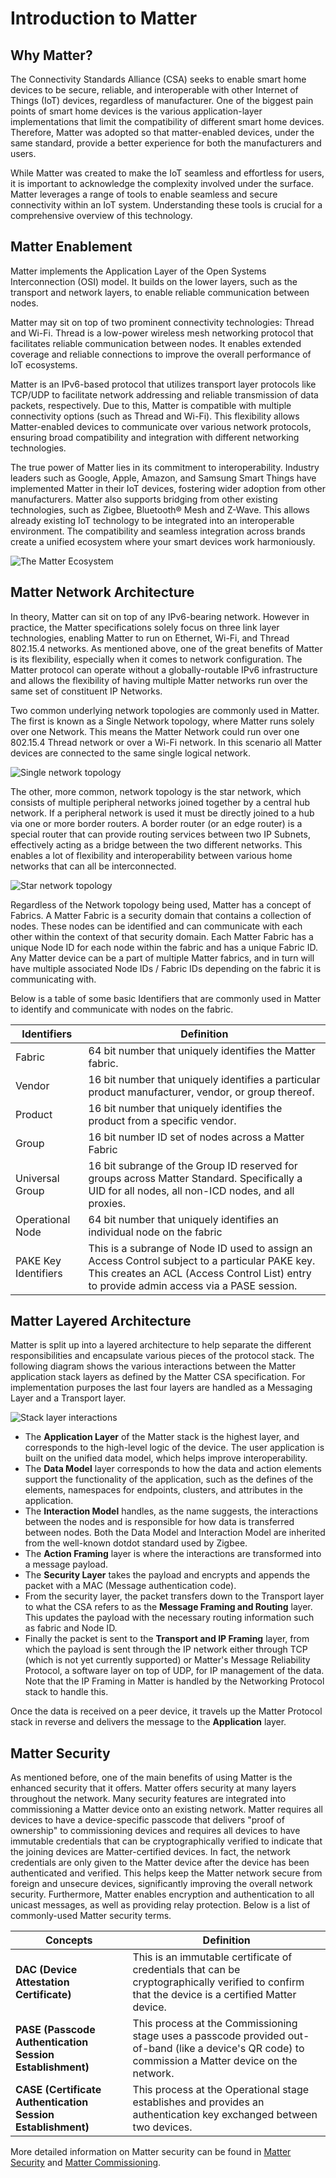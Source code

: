 # Introduction to Matter

## Why Matter?

The Connectivity Standards Alliance (CSA) seeks to enable smart home devices to be secure, reliable, and interoperable with other Internet of Things (IoT) devices, regardless of manufacturer. One of the biggest pain points of smart home devices is the various application-layer implementations that limit the compatibility of different smart home devices. Therefore, Matter was adopted so that matter-enabled devices, under the same standard, provide a better experience for both the manufacturers and users.

While Matter was created to make the IoT seamless and effortless for users, it is important to acknowledge the complexity involved under the surface. Matter leverages a range of tools to enable seamless and secure connectivity within an IoT system. Understanding these tools is crucial for a comprehensive overview of this technology.

## Matter Enablement

Matter implements the Application Layer of the Open Systems Interconnection (OSI) model. It builds on the lower layers, such as the transport and network layers, to enable reliable communication between nodes.

Matter may sit on top of two prominent connectivity technologies: Thread and Wi-Fi. Thread is a low-power wireless mesh networking protocol that facilitates reliable communication between nodes. It enables extended coverage and reliable connections to improve the overall performance of IoT ecosystems.

Matter is an IPv6-based protocol that utilizes transport layer protocols like TCP/UDP to facilitate network addressing and reliable transmission of data packets, respectively. Due to this, Matter is compatible with multiple connectivity options (such as Thread and Wi-Fi). This flexibility allows Matter-enabled devices to communicate over various network protocols, ensuring broad compatibility and integration with different networking technologies.

The true power of Matter lies in its commitment to interoperability. Industry leaders such as Google, Apple, Amazon, and Samsung Smart Things have implemented Matter in their IoT devices, fostering wider adoption from other manufacturers. Matter also supports bridging from other existing technologies, such as Zigbee, Bluetooth® Mesh and Z-Wave. This allows already existing IoT technology to be integrated into an interoperable environment. The compatibility and seamless integration across brands create a unified ecosystem where your smart devices work harmoniously.

![The Matter Ecosystem](resources/ecosystem.jpg)

## Matter Network Architecture

In theory, Matter can sit on top of any IPv6-bearing network. However in practice, the Matter specifications solely focus on three link layer technologies, enabling Matter to run on Ethernet, Wi-Fi, and Thread 802.15.4 networks. As mentioned above, one of the great benefits of Matter is its flexibility, especially when it comes to network configuration. The Matter protocol can operate without a globally-routable IPv6 infrastructure and allows the flexibility of having multiple Matter networks run over the same set of constituent IP Networks.

Two common underlying network topologies are commonly used in Matter. The first is known as a Single Network topology, where Matter runs solely over one Network. This means the Matter Network could run over one 802.15.4 Thread network or over a Wi-Fi network. In this scenario all Matter devices are connected to the same single logical network.

![Single network topology](resources/single-network-topology.png)

The other, more common, network topology is the star network, which consists of multiple peripheral networks joined together by a central hub network. If a peripheral network is used it must be directly joined to a hub via one or more border routers. A border router (or an edge router) is a special router that can provide routing services between two IP Subnets, effectively acting as a bridge between the two different networks. This enables a lot of flexibility and interoperability between various home networks that can all be interconnected.

![Star network topology](resources/star-network-topology.png)

Regardless of the Network topology being used, Matter has a concept of Fabrics. A Matter Fabric is a security domain that contains a collection of nodes. These nodes can be identified and can communicate with each other within the context of that security domain. Each Matter Fabric has a unique Node ID for each node within the fabric and has a unique Fabric ID. Any Matter device can be a part of multiple Matter fabrics, and in turn will have multiple associated Node IDs / Fabric IDs depending on the fabric it is communicating with.

 Below is a table of some basic Identifiers that are commonly used in Matter to identify and communicate with nodes on the fabric.

| **Identifiers** | **Definition** |
|-----------------|----------------|
| Fabric  | 64 bit number that uniquely identifies the Matter fabric.  |
| Vendor  | 16 bit number that uniquely identifies a particular product manufacturer, vendor, or group thereof. |
| Product  | 16 bit number that uniquely identifies the product from a specific vendor. |
| Group  | 16 bit number ID set of nodes across a Matter Fabric  |
| Universal Group | 16 bit subrange of the Group ID reserved for groups across Matter Standard. Specifically a UID for all nodes, all non-ICD nodes, and all proxies. |
| Operational Node  | 64 bit number that uniquely identifies an individual node on the fabric |
| PAKE Key Identifiers | This is a subrange of Node ID used to assign an Access Control subject to a particular PAKE key. This creates an ACL (Access Control List) entry to provide admin access via a PASE session. |

## Matter Layered Architecture

Matter is split up into a layered architecture to help separate the different responsibilities and encapsulate various pieces of the protocol stack. The following diagram shows the various interactions between the Matter application stack layers as defined by the Matter CSA specification. For implementation purposes the last four layers are handled as a Messaging Layer and a Transport layer.

![Stack layer interactions](resources/stack-layer-interactions.png)

- The **Application Layer** of the Matter stack is the highest layer, and corresponds to the high-level logic of the device. The user application is built on the unified data model, which helps improve interoperability.
- The **Data Model** layer corresponds to how the data and action elements support the functionality of the application, such as the defines of the elements, namespaces for endpoints, clusters, and attributes in the application.
- The **Interaction Model** handles, as the name suggests, the interactions between the nodes and is responsible for how data is transferred between nodes. Both the Data Model and Interaction Model are inherited from the well-known dotdot standard used by Zigbee.
- The **Action Framing** layer is where the interactions are transformed into a message payload.
- The **Security Layer** takes the payload and encrypts and appends the packet with a MAC (Message authentication code).
- From the security layer, the packet transfers down to the Transport layer to what the CSA refers to as the **Message Framing and Routing** layer. This updates the payload with the necessary routing information such as fabric and Node ID.
- Finally the packet is sent to the **Transport and IP Framing** layer, from which the payload is sent through the IP network either through TCP (which is not yet currently supported) or Matter's Message Reliability Protocol, a software layer on top of UDP, for IP management of the data. Note that the IP Framing in Matter is handled by the Networking Protocol stack to handle this.

Once the data is received on a peer device, it travels up the Matter Protocol stack in reverse and delivers the message to the **Application** layer.

## Matter Security

As mentioned before, one of the main benefits of using Matter is the enhanced security that it offers. Matter offers security at many layers throughout the network. Many security features are integrated into commissioning a Matter device onto an existing network. Matter requires all devices to have a device-specific passcode that delivers "proof of ownership" to commissioning devices and requires all devices to have immutable credentials that can be cryptographically verified to indicate that the joining devices are Matter-certified devices. In fact, the network credentials are only given to the Matter device after the device has been authenticated and verified. This helps keep the Matter network secure from foreign and unsecure devices, significantly improving the overall network security. Furthermore, Matter enables encryption and authentication to all unicast messages, as well as providing relay protection. Below is a list of commonly-used Matter security terms.

| **Concepts** | **Definition** |
|--------------|----------------|
| **DAC (Device Attestation Certificate)** | This is an immutable certificate of credentials that can be cryptographically verified to confirm that the device is a certified Matter device. |
| **PASE (Passcode Authentication Session Establishment)** | This process at the Commissioning stage uses a passcode provided out-of-band (like a device's QR code) to commission a Matter device on the network. |
| **CASE (Certificate Authentication Session Establishment)** | This process at the Operational stage establishes and provides an authentication key exchanged between two devices.  |

More detailed information on Matter security can be found in [Matter Security](/matter/<docspace-docleaf-version>/matter-fundamentals-security) and [Matter Commissioning](/matter/<docspace-docleaf-version>/matter-overview-guides/matter-commissioning).
